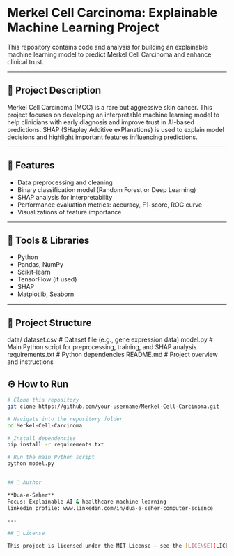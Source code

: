 # Merkel Cell Carcinoma: Explainable Machine Learning Project

This repository contains code and analysis for building an explainable machine learning model to predict Merkel Cell Carcinoma and enhance clinical trust.

---

## 📄 Project Description

Merkel Cell Carcinoma (MCC) is a rare but aggressive skin cancer. This project focuses on developing an interpretable machine learning model to help clinicians with early diagnosis and improve trust in AI-based predictions. SHAP (SHapley Additive exPlanations) is used to explain model decisions and highlight important features influencing predictions.

---

## 🚀 Features

- Data preprocessing and cleaning
- Binary classification model (Random Forest or Deep Learning)
- SHAP analysis for interpretability
- Performance evaluation metrics: accuracy, F1-score, ROC curve
- Visualizations of feature importance

---

## 🧰 Tools & Libraries

- Python
- Pandas, NumPy
- Scikit-learn
- TensorFlow (if used)
- SHAP
- Matplotlib, Seaborn

---

## 📁 Project Structure

data/
dataset.csv # Dataset file (e.g., gene expression data)
model.py # Main Python script for preprocessing, training, and SHAP analysis
requirements.txt # Python dependencies
README.md # Project overview and instructions

## ⚙️ How to Run

```bash
# Clone this repository
git clone https://github.com/your-username/Merkel-Cell-Carcinoma.git

# Navigate into the repository folder
cd Merkel-Cell-Carcinoma

# Install dependencies
pip install -r requirements.txt

# Run the main Python script
python model.py


## 👤 Author

**Dua-e-Seher**  
Focus: Explainable AI & healthcare machine learning  
linkedin profile: www.linkedin.com/in/dua-e-seher-computer-science

---

## 📄 License

This project is licensed under the MIT License — see the [LICENSE](LICENSE) file for details.
